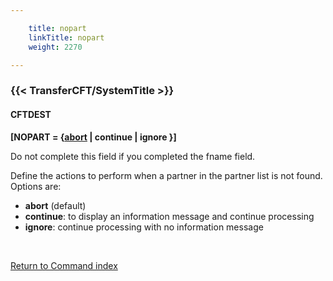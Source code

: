 ```yaml
---

    title: nopart
    linkTitle: nopart
    weight: 2270

---
```

<span id="nopart"></span>

### {{< TransferCFT/SystemTitle  >}}

#### CFTDEST

****\[NOPART = {<span style="text-decoration: underline;">abort</span>
| continue | ignore }\]****

<span style="font-weight: normal;">Do not complete this field if you
completed the fname field.</span>

Define the actions to perform when a partner in the partner list is
not found. Options are:

- <span style="font-weight: bold;">****abort****</span>
    (default)
- <span style="font-weight: bold;">****continue****</span>:
    to display an information message and continue processing
- <span style="font-weight: bold;">****ignore****</span>:
    continue processing with no information message

 

[Return to Command index](../../)
